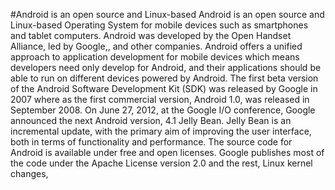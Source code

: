 #Android is an open source and Linux-based
Android is an open source and Linux-based
Operating System for mobile devices
such as smartphones
and tablet computers.
Android was developed by the Open Handset Alliance,
led by Google,, and other companies.
Android offers a unified approach 
to application development 
 for mobile devices
which means developers 
 need only develop for Android,
and their applications
 should be able to run on
 different devices
powered by Android.
The first beta version
 of the Android Software
Development Kit (SDK) 
was released by 
Google in 2007
where as the first commercial version,
Android 1.0,
 was released in September 2008.
On June 27, 2012, 
at the Google I/O conference, 
Google announced
 the next Android version, 
4.1 Jelly Bean.
Jelly Bean is an incremental update,
with the primary
aim of improving
the user interface,
both in terms
of functionality
and performance.
The source code
for Android is
available under
free and open
licenses. Google
 publishes most of
the code under
 the Apache License
 version 2.0
and the rest,
Linux kernel changes,
